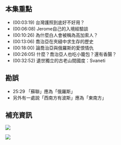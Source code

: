 ---
---


## 本集重點

* (00:03:19) 台灣護照到底好不好用？
* (00:06:08) Jerome自己的入境經驗談
* (00:10:26) 為什麼白人會被稱為高加索人？
* (00:13:06) 喬治亞在夾縫中求生存的歷史
* (00:18:00) 論喬治亞與俄羅斯的愛恨情仇
* (00:26:05) 什麼？喬治亞人也吃小籠包？還有香腸？
* (00:32:52) 遺世獨立的古老山間國度：Svaneti

## 勘誤

* 25:29 「蘇聯」應為「俄羅斯」
* 另外有一處說「西南方有波斯」應為「東南方」

## 補充資訊

![](https://imgur.com/IMwAFly.jpg)

![](https://imgur.com/go4GDW5.jpg)